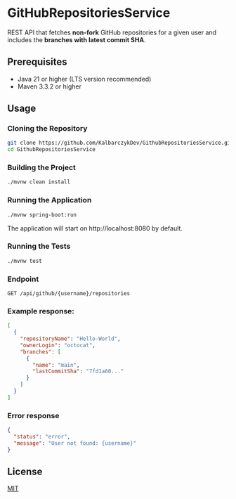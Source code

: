 # GitHubRepositoriesService

REST API that fetches **non-fork** GitHub repositories for a given user and includes the **branches with latest commit
SHA**.


## Prerequisites
* Java 21 or higher (LTS version recommended)
* Maven 3.3.2 or higher

## Usage

### Cloning the Repository

````bash 
git clone https://github.com/KalbarczykDev/GithubRepositoriesService.git
cd GithubRepositoriesService
````

### Building the Project
````bash
./mvnw clean install
````
### Running the Application
````bash
./mvnw spring-boot:run
````
The application will start on http://localhost:8080 by default.

### Running the Tests
````bash
./mvnw test
````

### Endpoint

```
GET /api/github/{username}/repositories
```

### Example response:

```json
[
  {
    "repositoryName": "Hello-World",
    "ownerLogin": "octocat",
    "branches": [
      {
        "name": "main",
        "lastCommitSha": "7fd1a60..."
      }
    ]
  }
]
```

### Error response

```json
{
  "status": "error",
  "message": "User not found: {username}"
}
```

## License

[MIT](https://choosealicense.com/licenses/mit/)
